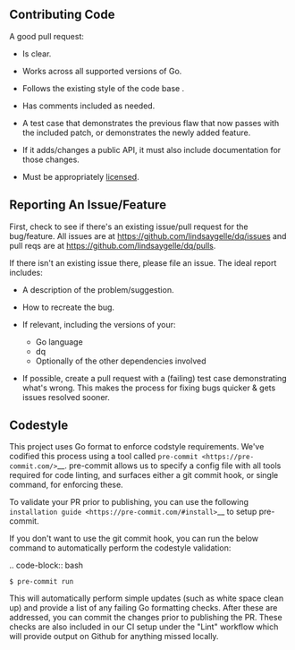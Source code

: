 Contributing Code
-----------------
A good pull request:

-  Is clear.
-  Works across all supported versions of Go.
-  Follows the existing style of the code base .
-  Has comments included as needed.

-  A test case that demonstrates the previous flaw that now passes with
   the included patch, or demonstrates the newly added feature.
-  If it adds/changes a public API, it must also include documentation
   for those changes.
-  Must be appropriately [licensed](./LICENSE).

Reporting An Issue/Feature
--------------------------
First, check to see if there's an existing issue/pull request for the
bug/feature. All issues are at
https://github.com/lindsaygelle/dq/issues and pull reqs are at
https://github.com/lindsaygelle/dq/pulls.

If there isn't an existing issue there, please file an issue. The
ideal report includes:

-  A description of the problem/suggestion.
-  How to recreate the bug.
-  If relevant, including the versions of your:

   -  Go language
   -  dq
   -  Optionally of the other dependencies involved

-  If possible, create a pull request with a (failing) test case
   demonstrating what's wrong. This makes the process for fixing bugs
   quicker & gets issues resolved sooner.

Codestyle
---------
This project uses Go format to enforce codstyle requirements. We've codified this
process using a tool called `pre-commit <https://pre-commit.com/>`__. pre-commit
allows us to specify a config file with all tools required for code linting,
and surfaces either a git commit hook, or single command, for enforcing these.

To validate your PR prior to publishing, you can use the following
`installation guide <https://pre-commit.com/#install>`__ to setup pre-commit.

If you don't want to use the git commit hook, you can run the below command
to automatically perform the codestyle validation:

.. code-block:: bash

    $ pre-commit run

This will automatically perform simple updates (such as white space clean up)
and provide a list of any failing Go formatting checks. After these are addressed,
you can commit the changes prior to publishing the PR.
These checks are also included in our CI setup under the "Lint" workflow which
will provide output on Github for anything missed locally.
